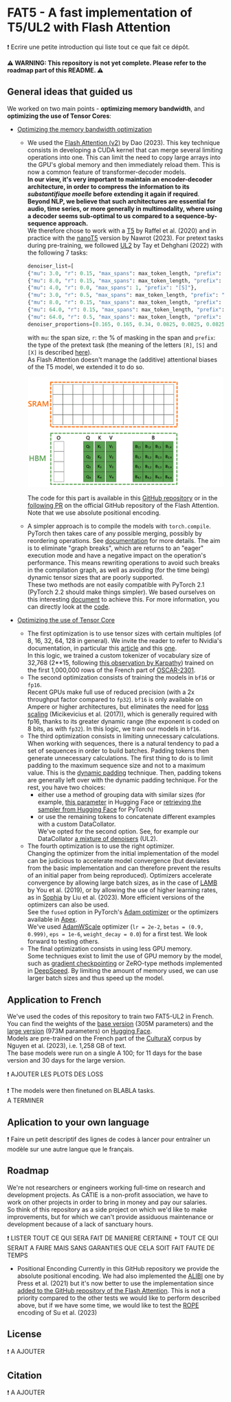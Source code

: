 # FAT5 - A fast implementation of T5/UL2 with Flash Attention

❗  Ecrire une petite introduction qui liste tout ce que fait ce dépôt.</span>

**⚠ WARNING: This repository is not yet complete. Please refer to the roadmap part of this README. ⚠**


## General ideas that guided us

We worked on two main points - **optimizing memory bandwidth**, and **optimizing the use of Tensor Cores**:
- <ins>Optimizing the memory bandwidth optimization</ins>
  - We used the [Flash Attention (v2)](https://arxiv.org/abs/2307.08691) by Dao (2023).
  This key technique consists in developing a CUDA kernel that can merge several limiting operations into one.
  This can limit the need to copy large arrays into the GPU's global memory and then immediately reload them. This is now a common feature of transformer-decoder models.  
  **In our view, it's very important to maintain an encoder-decoder architecture, in order to compress the information to its *substantifique moelle* before extending it again if required**.  
  **Beyond NLP, we believe that such architectures are essential for audio, time series, or more generally in multimodality, where using a decoder seems sub-optimal to us compared to a sequence-by-sequence approach.**  
  We therefore chose to work with a [T5](http://jmlr.org/papers/v21/20-074.html) by Raffel et al. (2020) and in practice with the [nanoT5](https://arxiv.org/abs/2309.02373) version by Nawrot (2023).
  For pretext tasks during pre-training, we followed [UL2](https://arxiv.org/abs/2205.05131v3) by Tay et Dehghani (2022) with the following 7 tasks:
    ```py
    denoiser_list=[
    {"mu": 3.0, "r": 0.15, "max_spans": max_token_length, "prefix": "[R]"},
    {"mu": 8.0, "r": 0.15, "max_spans": max_token_length, "prefix": "[R]"},
    {"mu": 4.0, "r": 0.0, "max_spans": 1, "prefix": "[S]"},
    {"mu": 3.0, "r": 0.5, "max_spans": max_token_length, "prefix": "[X]"},
    {"mu": 8.0, "r": 0.15, "max_spans": max_token_length, "prefix": "[X]"},
    {"mu": 64.0, "r": 0.15, "max_spans": max_token_length, "prefix": "[X]"},
    {"mu": 64.0, "r": 0.5, "max_spans": max_token_length, "prefix": "[X]"}],
    denoiser_proportions=[0.165, 0.165, 0.34, 0.0825, 0.0825, 0.0825, 0.0825]
    ```
    with `mu`: the span size, `r`: the % of masking in the span and `prefix`: the type of the pretext task (the meaning of the letters `[R]`, `[S]` and `[X]` is described [here](https://huggingface.co/google/ul2#mixture-of-denoisers)).  
    As Flash Attention doesn't manage the (additive) attentional biases of the T5 model, we extended it to do so.
  
    <picture>
      <source media="(prefers-color-scheme: dark)" srcset="./assets/FAT5_dark.gif">
      <img alt="FAT5 animation" src="./assets/FAT5.gif">
    </picture>
  
    The code for this part is available in this [GitHub repository](https://github.com/catie-aq/flashT5/tree/main/src/utils/fa2_lib) or in the [following PR](https://github.com/Dao-AILab/flash-attention/pull/617) on the official GitHub repository of the Flash Attention.
    Note that we use absolute positional encoding.
  - A simpler approach is to compile the models with `torch.compile`.
  PyTorch then takes care of any possible merging, possibly by reordering operations.
  See [documentation](https://pytorch.org/tutorials/intermediate/torch_compile_tutorial.html) for more details.
  The aim is to eliminate "graph breaks", which are returns to an "eager" execution mode and have a negative impact on the operation's performance.
  This means rewriting operations to avoid such breaks in the compilation graph, as well as avoiding (for the time being) dynamic tensor sizes that are poorly supported.  
  These two methods are not easily compatible with PyTorch 2.1 (PyTorch 2.2 should make things simpler).
  We based ourselves on this interesting [document](https://docs.google.com/document/d/1W--T6wz8IY8fOI0Vm8BF44PdBgs283QvpelJZWieQWQ/edit) to achieve this.
  For more information, you can directly look at the [code](https://github.com/catie-aq/flash-NLP/blob/main/modeling/utils/fa2_lib/fa2_lib.py).

- <ins>Optimizing the use of Tensor Core</ins>
  - The first optimization is to use tensor sizes with certain multiples (of 8, 16, 32, 64, 128 in general).
  We invite the reader to refer to Nvidia's documentation, in particular this [article](https://docs.nvidia.com/deeplearning/performance/dl-performance-matrix-multiplication/index.html#requirements-tc) and this [one](https://developer.nvidia.com/blog/optimizing-gpu-performance-tensor-cores/).  
  In this logic, we trained a custom tokenizer of vocabulary size of 32,768 (2**15, following [this observation by Karpathy](https://twitter.com/karpathy/status/1621578354024677377)) trained on the first 1,000,000 rows of the French part of [OSCAR-2301](https://huggingface.co/datasets/oscar-corpus/OSCAR-2301).
  - The second optimization consists of training the models in `bf16` or `fp16`.  
  Recent GPUs make full use of reduced precision (with a 2x throughput factor compared to `fp32`).
  `bf16` is only available on Ampere or higher architectures, but eliminates the need for [loss scaling](https://arxiv.org/abs/1710.03740) (Micikevicius et al. (2017)), which is generally required with fp16, thanks to its greater dynamic range (the exponent is coded on 8 bits, as with `fp32`).
  In this logic, we train our models in `bf16`.
  - The third optimization consists in limiting unnecessary calculations.  
  When working with sequences, there is a natural tendency to pad a set of sequences in order to build batches. 
  Padding tokens then generate unnecessary calculations. 
  The first thing to do is to limit padding to the maximum sequence size and not to a maximum value. 
  This is the [dynamic padding](https://huggingface.co/learn/nlp-course/chapter3/2?fw=pt#dynamic-padding) technique.
  Then, padding tokens are generally left over with the dynamic padding technique. For the rest, you have two choices:
    - either use a method of grouping data with similar sizes (for example, [this parameter](https://huggingface.co/docs/transformers/main_classes/trainer#transformers.TrainingArguments.group_by_length) in Hugging Face or [retrieving the sampler from Hugging Face](https://discuss.huggingface.co/t/how-to-implement-trainers-group-by-length-in-pytorch/9232) for PyTorch)
    - or use the remaining tokens to concatenate different examples with a custom DataCollator.  
  We've opted for the second option. See, for example our DataCollator [a mixture of denoisers](https://github.com/catie-aq/flashT5/blob/main/src/data/data_collator_ul2.py) (UL2).
  - The fourth optimization is to use the right optimizer.  
    Changing the optimizer from the initial implementation of the model can be judicious to accelerate model convergence (but deviates from the basic implementation and can therefore prevent the results of an initial paper from being reproduced).
    Optimizers accelerate convergence by allowing large batch sizes, as in the case of [LAMB](https://arxiv.org/abs/1904.00962) by You et al. (2019), or by allowing the use of higher learning rates, as in [Sophia](https://arxiv.org/abs/2305.14342) by Liu et al. (2023).
    More efficient versions of the optimizers can also be used.  
    See the `fused` option in PyTorch's [Adam optimizer](https://pytorch.org/docs/stable/generated/torch.optim.Adam.html) or the optimizers available in [Apex](https://github.com/NVIDIA/apex).  
    We've used [AdamWScale](https://github.com/catie-aq/flashT5/blob/main/src/utils/adamw_scaled.py) optimizer (`lr = 2e-2`, `betas = (0.9, 0.999)`, `eps = 1e-6`, `weight_decay = 0.0`) for a first test. We look forward to testing others.
  - The final optimization consists in using less GPU memory.  
  Some techniques exist to limit the use of GPU memory by the model, such as [gradient checkpointing](https://pytorch.org/docs/stable/checkpoint.html) or ZeRO-type methods implemented in [DeepSpeed](https://github.com/microsoft/DeepSpeed). By limiting the amount of memory used, we can use larger batch sizes and thus speed up the model.


## Application to French
We've used the codes of this repository to train two FAT5-UL2 in French.
You can find the weights of the [base version](https://huggingface.co/CATIE-AQ/FAT5-base-UL2-fr) (305M parameters) and the [large version](https://huggingface.co/CATIE-AQ/FAT5-large-UL2-fr) (973M parameters) on [Hugging Face](https://huggingface.co/collections/CATIE-AQ/catie-french-fat5-65c0b4c12bc7789b319d8f72).  
Models are pre-trained on the French part of the [CulturaX](https://huggingface.co/datasets/uonlp/CulturaX) corpus by Nguyen et al. (2023), i.e. 1,258 GB of text.  
The base models were run on a single A 100; for 11 days for the base version and 30 days for the large version.  

❗ AJOUTER LES PLOTS DES LOSS  

❗ The models were then finetuned on BLABLA tasks.  
A TERMINER  

## Aplication to your own language

❗ Faire un petit descriptif des lignes de codes à lancer pour entraîner un modèle sur une autre langue que le français.

## Roadmap
We're not researchers or engineers working full-time on research and development projects. 
As CATIE is a non-profit association, we have to work on other projects in order to bring in money and pay our salaries.  
So think of this repository as a side project on which we'd like to make improvements, but for which we can't provide assiduous maintenance or development because of a lack of sanctuary hours. 

❗ LISTER TOUT CE QUI SERA FAIT DE MANIERE CERTAINE + TOUT CE QUI SERAIT A FAIRE MAIS SANS GARANTIES QUE CELA SOIT FAIT FAUTE DE TEMPS

- Positional Enconding
Currently in this GitHub repository we provide the absolute positional encoding.
We had also implemented the [ALIBI](https://arxiv.org/abs/2108.12409) one by Press et al. (2021) but it's now better to use the implementation since [added to the GitHub repository of the Flash Attention](https://github.com/Dao-AILab/flash-attention/pull/540).
This is not a priority compared to the other tests we would like to perform described above, but if we have some time, we would like to test the [ROPE](https://arxiv.org/abs/2104.09864) encoding of Su et al. (2023)

## License
❗ A AJOUTER

## Citation
❗ A AJOUTER
